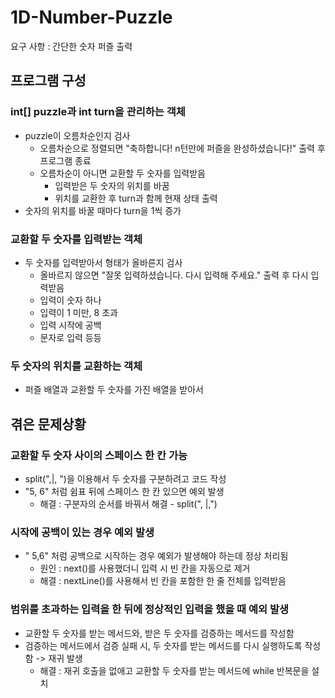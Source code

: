 # 1D-Number-Puzzle
요구 사항 : 간단한 숫자 퍼즐 출력

## 프로그램 구성

### int[] puzzle과 int turn을 관리하는 객체
- puzzle이 오름차순인지 검사
  - 오름차순으로 정렬되면 "축하합니다! n턴만에 퍼즐을 완성하셨습니다!" 출력 후 프로그램 종료
  - 오름차순이 아니면 교환할 두 숫자를 입력받음
    - 입력받은 두 숫자의 위치를 바꿈
    - 위치를 교환한 후 turn과 함께 현재 상태 출력
- 숫자의 위치를 바꿀 때마다 turn을 1씩 증가

### 교환할 두 숫자를 입력받는 객체
- 두 숫자를 입력받아서 형태가 올바른지 검사
  - 올바르지 않으면 "잘못 입력하셨습니다. 다시 입력해 주세요." 출력 후 다시 입력받음
  - 입력이 숫자 하나  
  - 입력이 1 미만, 8 초과
  - 입력 시작에 공백
  - 문자로 입력 등등

### 두 숫자의 위치를 교환하는 객체
- 퍼즐 배열과 교환할 두 숫자를 가진 배열을 받아서 


## 겪은 문제상황

### 교환할 두 숫자 사이의 스페이스 한 칸 가능
- split(",|, ")을 이용해서 두 숫자를 구분하려고 코드 작성
- "5, 6" 처럼 쉼표 뒤에 스페이스 한 칸 있으면 예외 발생
  - 해결 : 구분자의 순서를 바꿔서 해결 - split(", |,")

### 시작에 공백이 있는 경우 예외 발생
- " 5,6" 처럼 공백으로 시작하는 경우 예외가 발생해야 하는데 정상 처리됨
  - 원인 : next()를 사용했더니 입력 시 빈 칸을 자동으로 제거
  - 해결 : nextLine()를 사용해서 빈 칸을 포함한 한 줄 전체를 입력받음

### 범위를 초과하는 입력을 한 뒤에 정상적인 입력을 했을 때 예외 발생
- 교환할 두 숫자를 받는 메서드와, 받은 두 숫자를 검증하는 메서드를 작성함
- 검증하는 메서드에서 검증 실패 시, 두 숫자를 받는 메서드를 다시 실행하도록 작성함 -> 재귀 발생
  - 해결 : 재귀 호출을 없애고 교환할 두 숫자를 받는 메서드에 while 반복문을 설치